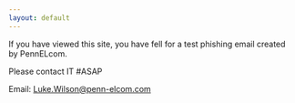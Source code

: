 ```yaml
---
layout: default
---
```


If you have viewed this site, you have fell for a test phishing email created by PennELcom. 

Please contact IT #ASAP

Email: Luke.Wilson@penn-elcom.com

